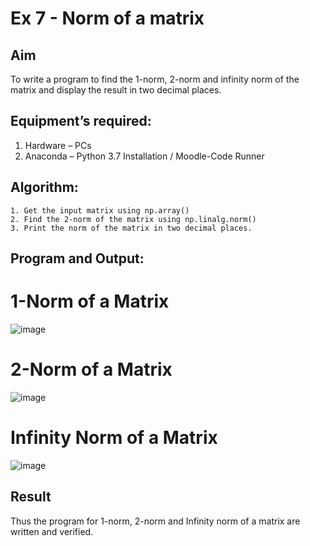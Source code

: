 # Ex 7 - Norm of a matrix
## Aim
To write a program to find the 1-norm, 2-norm and infinity norm of the matrix and display the result in two decimal places.
## Equipment’s required:
1.	Hardware – PCs
2.	Anaconda – Python 3.7 Installation / Moodle-Code Runner
## Algorithm:
	1. Get the input matrix using np.array()   
    2. Find the 2-norm of the matrix using np.linalg.norm()
	3. Print the norm of the matrix in two decimal places.
## Program and Output:

# 1-Norm of a Matrix

![image](https://github.com/user-attachments/assets/74da4674-dc4b-4140-9966-4c6e254626f6)



# 2-Norm of a Matrix
![image](https://github.com/user-attachments/assets/4a2aaf8a-7988-4fea-a00a-cea91807c525)




# Infinity Norm of a Matrix

![image](https://github.com/user-attachments/assets/72cad0d6-47c7-4934-b6f4-e53989c4bab5)





## Result
Thus the program for 1-norm, 2-norm and Infinity norm of a matrix are written and verified.
